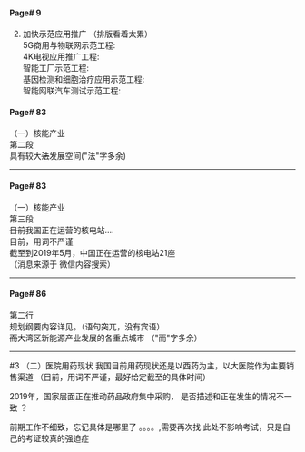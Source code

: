 #### Page# 9
2. 加快示范应用推广  （排版看着太累）    
5G商用与物联网示范工程:    
4K电视应用推广工程:    
智能工厂示范工程:    
基因检测和细胞治疗应用示范工程:      
智能网联汽车测试示范工程:    

#### Page# 83
（一）核能产业  
第二段    
具有较大~~法~~发展空间("法"字多余) 
___  

#### Page# 83
（一）核能产业   
第三段  
~~目前~~我国正在运营的核电站....  
目前，用词不严谨  
截至到2019年5月，中国正在运营的核电站21座  
（消息来源于 微信内容搜索）  
___

#### Page# 86
第二行  
规划纲要内容详见。（语句突兀，没有宾语）  
~~而~~大湾区新能源产业发展的各重点城市 （"而"字多余）


___



#3
（二）医院用药现状
我国目前用药现状还是以西药为主，以大医院作为主要销售渠道
（目前，用词不严谨，最好给定截至的具体时间）

2019年，国家层面正在推动药品政府集中采购，
是否描述和正在发生的情况不一致 ？

前期工作不细致，忘记具体是哪里了 。。。。,需要再次找
此处不影响考试，只是自己的考证较真的强迫症



